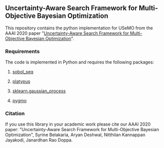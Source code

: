 ## Uncertainty-Aware Search Framework for Multi-Objective Bayesian Optimization


This repository contains the python implementation for USeMO from the AAAI 2020 paper "[Uncertainty-Aware Search Framework for Multi-Objective Bayesian Optimization](https://aiide.org/ojs/index.php/AAAI/article/view/6561)". 


### Requirements
The code is implemented in Python and requires the following packages:
1. [sobol_seq](https://github.com/naught101/sobol_seq)

2. [platypus](https://platypus.readthedocs.io/en/latest/getting-started.html#installing-platypus)

3. [sklearn.gaussian_process](https://scikit-learn.org/stable/modules/gaussian_process.html)

4. [pygmo](https://esa.github.io/pygmo2/install.html) 

### Citation
If you use this library in your academic work please cite our AAAI 2020 paper: "Uncertainty-Aware Search Framework for Multi-Objective Bayesian Optimization", Syrine Belakaria, Aryan Deshwal, Nitthilan Kannappan Jayakodi, Janardhan Rao Doppa.


